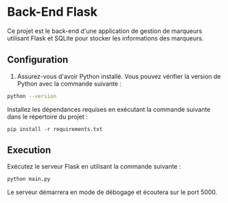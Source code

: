 # Back-End Flask

Ce projet est le back-end d'une application de gestion de marqueurs utilisant Flask et SQLite pour stocker les informations des marqueurs.

## Configuration

1. Assurez-vous d'avoir Python installé. Vous pouvez vérifier la version de Python avec la commande suivante :
```sh
python --version
```
Installez les dépendances requises en exécutant la commande suivante dans le répertoire du projet :
```
pip install -r requirements.txt
```

## Execution

Exécutez le serveur Flask en utilisant la commande suivante :


```sh
python main.py
```

Le serveur démarrera en mode de débogage et écoutera sur le port 5000.